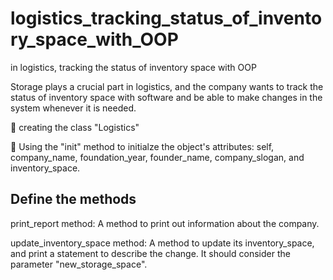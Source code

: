 # logistics_tracking_status_of_inventory_space_with_OOP
in logistics, tracking the status of inventory space with OOP


Storage plays a crucial part in logistics, and the company wants to track the status of inventory space with software and be able to make changes in the system whenever it is needed.

📌 creating the class "Logistics"

📌 Using the "init" method to initialze the object's attributes: self, company_name, foundation_year, founder_name, company_slogan, and inventory_space.

## Define the methods

print_report method: A method to print out information about the company.

update_inventory_space method: A method to update its inventory_space, and print a statement to describe the change. It should consider the parameter "new_storage_space".
